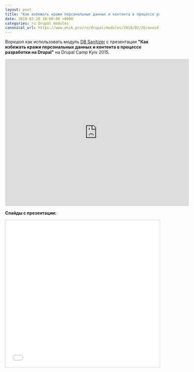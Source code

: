 ```yaml
---
layout: post
title: "Как избежать кражи персональных данных и контента в процессе разработки на Drupal"
date: 2018-02-26 10:00:00 +0000
categories: ru Drupal modules
canonical_url: https://www.enik.pro/ru/drupal/modules/2018/02/26/avoid-theft-data.html
---
```

Воркшоп как использовать модуль [DB Sanitizer](https://www.drupal.org/project/db_sanitizer) с презентации
**"Как избежать кражи персональных данных и контента в процессе разработки на Drupal"** на Drupal Camp Kyiv 2015.

<iframe width="600" height="480" src="https://www.youtube.com/embed/HgVZm0cxC0I?start=11520" frameborder="0" allow="accelerometer; autoplay; encrypted-media; gyroscope; picture-in-picture" allowfullscreen></iframe>

**Слайды с презентации:**
<iframe width="600" height="480" src="//www.slideshare.net/slideshow/embed_code/key/hKiDmzXapcNAFp" frameborder="0" marginwidth="0" marginheight="0" scrolling="no" style="border:1px solid #CCC; border-width:1px; margin-bottom:5px; max-width: 100%;" allowfullscreen> </iframe>
